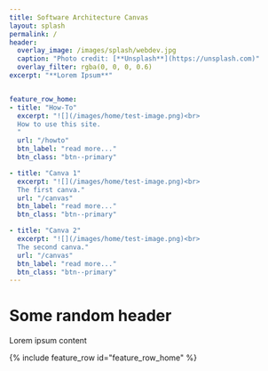 ```yaml
---
title: Software Architecture Canvas
layout: splash
permalink: /
header:
  overlay_image: /images/splash/webdev.jpg
  caption: "Photo credit: [**Unsplash**](https://unsplash.com)"
  overlay_filter: rgba(0, 0, 0, 0.6)
excerpt: "**Lorem Ipsum**"


feature_row_home:
- title: "How-To"
  excerpt: "![](/images/home/test-image.png)<br>
  How to use this site.
  "
  url: "/howto"
  btn_label: "read more..."
  btn_class: "btn--primary"

- title: "Canva 1"
  excerpt: "![](/images/home/test-image.png)<br>
  The first canva."
  url: "/canvas"
  btn_label: "read more..."
  btn_class: "btn--primary"

- title: "Canva 2"
  excerpt: "![](/images/home/test-image.png)<br>
  The second canva."
  url: "/canvas"
  btn_label: "read more..."
  btn_class: "btn--primary"
---
```


# Some random header

Lorem ipsum content 

{% include feature_row id="feature_row_home" %}